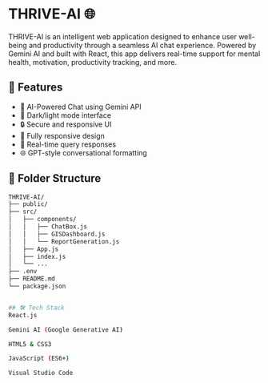# THRIVE-AI 🌐

THRIVE-AI is an intelligent web application designed to enhance user well-being and productivity through a seamless AI chat experience. Powered by Gemini AI and built with React, this app delivers real-time support for mental health, motivation, productivity tracking, and more.

## 🚀 Features

- 💬 AI-Powered Chat using Gemini API
- 🌙 Dark/light mode interface
- 🔒 Secure and responsive UI
- 📱 Fully responsive design
- 🔄 Real-time query responses
- 🌐 GPT-style conversational formatting

## 📂 Folder Structure

```bash
THRIVE-AI/
├── public/
├── src/
│   ├── components/
│   │   ├── ChatBox.js
│   │   ├── GISDashboard.js
│   │   └── ReportGeneration.js
│   ├── App.js
│   ├── index.js
│   └── ...
├── .env
├── README.md
└── package.json


## 🛠️ Tech Stack
React.js

Gemini AI (Google Generative AI)

HTML5 & CSS3

JavaScript (ES6+)

Visual Studio Code
